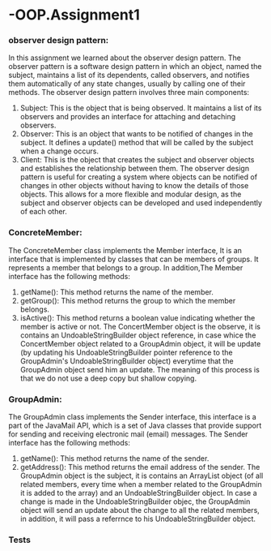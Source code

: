 # -OOP.Assignment1

### observer design pattern:

In this assignment we learned about the observer design pattern.
The observer pattern is a software design pattern in which an object, named the subject, maintains a list of its dependents,
called observers, and notifies them automatically of any state changes, usually by calling one of their methods.
The observer design pattern involves three main components:
1. Subject: This is the object that is being observed. It maintains a list of its observers and provides an
interface for attaching and detaching observers.
2. Observer: This is an object that wants to be notified of changes in the subject. It defines a update() method
that will be called by the subject when a change occurs.
3. Client: This is the object that creates the subject and observer objects and establishes the relationship between them.
The observer design pattern is useful for creating a system where objects can be notified of changes in other objects
without having to know the details of those objects. This allows for a more flexible and modular design,
as the subject and observer objects can be developed and used independently of each other.

### ConcreteMember:
The ConcreteMember class implements the Member interface, It is an interface that is implemented by classes that can be
members of groups. It represents a member that belongs to a group. 
In addition,The Member interface has the following methods:
1. getName(): This method returns the name of the member.
2. getGroup(): This method returns the group to which the member belongs.
3. isActive(): This method returns a boolean value indicating whether the member is active or not.
The ConcertMember object is the observe, it is contains an UndoableStringBuilder object reference, in case whice the ConcertMember object
related to a GroupAdmin object, it will be update (by updating his UndoableStringBuilder pointer reference to the GroupAdmin's 
UndoableStringBuilder object) everytime that the GroupAdmin object send him an update.
The meaning of this process is that we do not use a deep copy  but shallow copying.

### GroupAdmin:
The GroupAdmin class implements the Sender interface, this interface is a part of the JavaMail API, which is a set of Java classes that
provide support for sending and receiving electronic mail (email) messages.
The Sender interface has the following methods:
1. getName(): This method returns the name of the sender.
2. getAddress(): This method returns the email address of the sender.
The GroupAdmin object is the subject, it is contains an ArrayList object (of all related members, every time when a member related to the
GroupAdmin it is added to the array) and an UndoableStringBuilder object.
In case a change is made in the UndoableStringBuilder objec, the GroupAdmin object will send an update about the change to all the related members, 
in addition, it will pass a referrnce to his UndoableStringBuilder object.

### Tests



